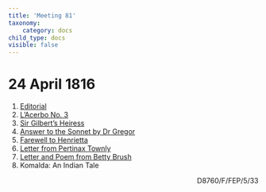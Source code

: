```yaml
---
title: 'Meeting 81'
taxonomy:
    category: docs
child_type: docs
visible: false
---
```


# 24 April 1816

1. [Editorial](editorial)  
2. [L’Acerbo No. 3](acerbo)
3. [Sir Gilbert’s Heiress](heiress)
4. [Answer to the Sonnet by Dr Gregor](answer)
5. [Farewell to Henrietta](farewell)
6. [Letter from Pertinax Townly](pertinax)
7. [Letter and Poem from Betty Brush](betty)
8. <span class="grey">Komalda: An Indian Tale</span> <a href="../season-8/tales/komalda"><i class="fa fa-link" aria-hidden="true"></i></a>

<div style="text-align:right"><span class="dro">D8760/F/FEP/5/33</span> <a href="https://calmview.derbyshire.gov.uk/calmview/Record.aspx?src=CalmView.Catalog&id=D8760%2fF%2fFEP%2f5%2f33&pos=8" target="_blank"><i class="fa fa-external-link"></i></a></div>
